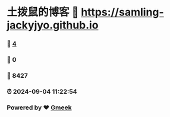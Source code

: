 # 土拨鼠的博客 :link: https://samling-jackyjyo.github.io 
### :page_facing_up: [4](https://samling-jackyjyo.github.io/tag.html) 
### :speech_balloon: 0 
### :hibiscus: 8427 
### :alarm_clock: 2024-09-04 11:22:54 
### Powered by :heart: [Gmeek](https://github.com/Meekdai/Gmeek)
